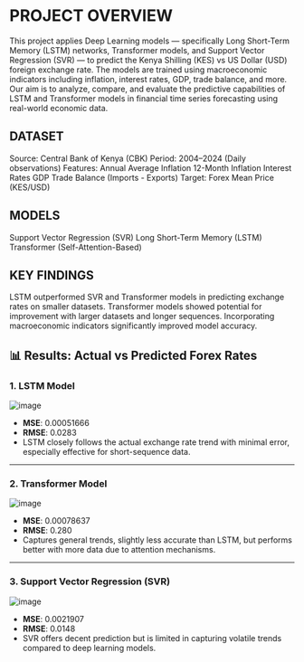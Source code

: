 # PROJECT OVERVIEW 
This project applies Deep Learning models — specifically Long Short-Term Memory (LSTM) networks, Transformer models, and Support Vector Regression (SVR) — to predict the Kenya Shilling (KES) vs US Dollar (USD) foreign exchange rate. The models are trained using macroeconomic indicators including inflation, interest rates, GDP, trade balance, and more.
Our aim is to analyze, compare, and evaluate the predictive capabilities of LSTM and Transformer models in financial time series forecasting using real-world economic data.

## DATASET 
Source: Central Bank of Kenya (CBK)
Period: 2004–2024 (Daily observations)
Features:
Annual Average Inflation
12-Month Inflation
Interest Rates
GDP
Trade Balance (Imports - Exports)
Target: Forex Mean Price (KES/USD)

## MODELS 
Support Vector Regression (SVR)
Long Short-Term Memory (LSTM)
Transformer (Self-Attention-Based)

## KEY FINDINGS 

LSTM outperformed SVR and Transformer models in predicting exchange rates on smaller datasets.
Transformer models showed potential for improvement with larger datasets and longer sequences.
Incorporating macroeconomic indicators significantly improved model accuracy.

## 📊 Results: Actual vs Predicted Forex Rates

### 1. LSTM Model
![image](https://github.com/user-attachments/assets/f35c2d8d-758f-4e00-871a-cdded2672a9e)

- **MSE**: 0.00051666
- **RMSE**: 0.0283
- LSTM closely follows the actual exchange rate trend with minimal error, especially effective for short-sequence data.

---

### 2. Transformer Model
![image](https://github.com/user-attachments/assets/875860ce-e290-476f-9e2d-9b990686f4f0)

- **MSE**: 0.00078637
- **RMSE**: 0.280
- Captures general trends, slightly less accurate than LSTM, but performs better with more data due to attention mechanisms.

---

### 3. Support Vector Regression (SVR)
![image](https://github.com/user-attachments/assets/0a3bc422-6011-48a9-9d3f-404ecec48a9d)


- **MSE**: 0.0021907
- **RMSE**: 0.0148
- SVR offers decent prediction but is limited in capturing volatile trends compared to deep learning models.
